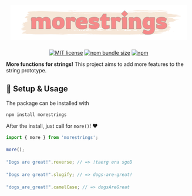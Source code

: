 <h1 align="center">
  <img src="https://github.com/daschaa/morestrings/blob/HEAD/docs/logo.png" />
</h1>

<div align="center">

[![MIT license](https://img.shields.io/badge/License-MIT-blue.svg)](https://lbesson.mit-license.org/) [![npm bundle size](https://img.shields.io/bundlephobia/min/morestrings)](https://www.npmjs.com/package/morestrings) [![npm](https://img.shields.io/npm/dw/morestrings)](https://www.npmjs.com/package/morestrings)

</div>
<p>
<strong>More functions for strings!</strong> This project aims to add more features to the string prototype. 
</p>

## 🚀 Setup & Usage
The package can be installed with
```bash
npm install morestrings
```
After the install, just call for `more()`! ❤️
```javascript
import { more } from 'morestrings';

more();

"Dogs are great!".reverse; // => !taerg era sgoD

"Dogs are great!".slugify; // => dogs-are-great!

"dogs_are_great!".camelCase; // => dogsAreGreat
```